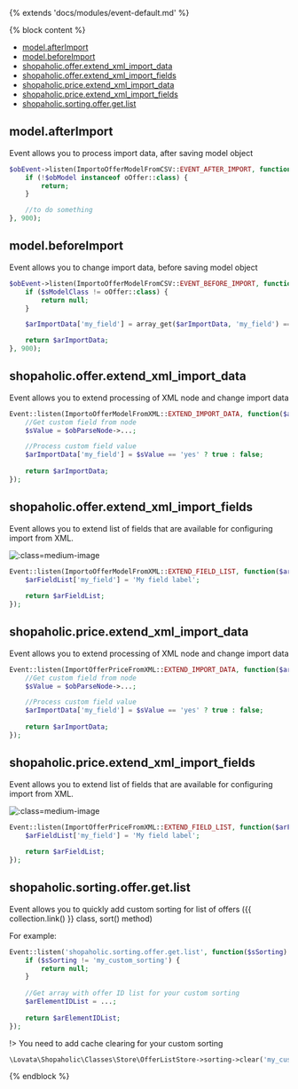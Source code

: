 {% extends 'docs/modules/event-default.md' %}

{% block content %}
* [model.afterImport](#modelafterimport)
* [model.beforeImport](#modelbeforeimport)
* [shopaholic.offer.extend_xml_import_data](#shopaholicofferextend_xml_import_data)
* [shopaholic.offer.extend_xml_import_fields](#shopaholicofferextend_xml_import_fields)
* [shopaholic.price.extend_xml_import_data](#shopaholicpriceextend_xml_import_data)
* [shopaholic.price.extend_xml_import_fields](#shopaholicpriceextend_xml_import_fields)
* [shopaholic.sorting.offer.get.list](#shopaholicsortingoffergetlist)

## model.afterImport

Event allows you to process import data, after saving model object

```php
$obEvent->listen(ImportoOfferModelFromCSV::EVENT_AFTER_IMPORT, function ($obModel, $arImportData) {
    if (!$obModel instanceof oOffer::class) {
        return;
    }

    //to do something 
}, 900);
```

## model.beforeImport

Event allows you to change import data, before saving model object

```php
$obEvent->listen(ImportoOfferModelFromCSV::EVENT_BEFORE_IMPORT, function ($sModelClass, $arImportData) {
    if ($sModelClass != oOffer::class) {
        return null;
    }

    $arImportData['my_field'] = array_get($arImportData, 'my_field') == 'yes' ? true : false;

    return $arImportData;
}, 900);
```

## shopaholic.offer.extend_xml_import_data

Event allows you to extend processing of XML node and change import data

```php
Event::listen(ImportoOfferModelFromXML::EXTEND_IMPORT_DATA, function($arImportData, $obParseNode) {
    //Get custom field from node
    $sValue = $obParseNode->...;

    //Process custom field value
    $arImportData['my_field'] = $sValue == 'yes' ? true : false;
    
    return $arImportData;
});
```

## shopaholic.offer.extend_xml_import_fields

Event allows you to extend list of fields that are available for configuring import from XML.

![](./../../../assets/images/backend-offer-3.png ':class=medium-image') 

```php
Event::listen(ImportoOfferModelFromXML::EXTEND_FIELD_LIST, function($arFieldList) {
    $arFieldList['my_field'] = 'My field label';
    
    return $arFieldList;
});
```

## shopaholic.price.extend_xml_import_data

Event allows you to extend processing of XML node and change import data

```php
Event::listen(ImportOfferPriceFromXML::EXTEND_IMPORT_DATA, function($arImportData, $obParseNode) {
    //Get custom field from node
    $sValue = $obParseNode->...;

    //Process custom field value
    $arImportData['my_field'] = $sValue == 'yes' ? true : false;
    
    return $arImportData;
});
```

## shopaholic.price.extend_xml_import_fields

Event allows you to extend list of fields that are available for configuring import from XML.

![](./../../../assets/images/backend-offer-4.png ':class=medium-image') 

```php
Event::listen(ImportOfferPriceFromXML::EXTEND_FIELD_LIST, function($arFieldList) {
    $arFieldList['my_field'] = 'My field label';
    
    return $arFieldList;
});
```


## **shopaholic.sorting.offer.get.list**

Event allows you to quickly add custom sorting for list of offers ({{ collection.link() }} class, sort() method)

For example:
```php
Event::listen('shopaholic.sorting.offer.get.list', function($sSorting) {
    if ($sSorting != 'my_custom_sorting') {
        return null;
    }
    
    //Get array with offer ID list for your custom sorting
    $arElementIDList = ...;
    
    return $arElementIDList;
});
```

!> You need to add cache clearing for your custom sorting
```php
\Lovata\Shopaholic\Classes\Store\OfferListStore->sorting->clear('my_custom_sorting');
```
{% endblock %}
